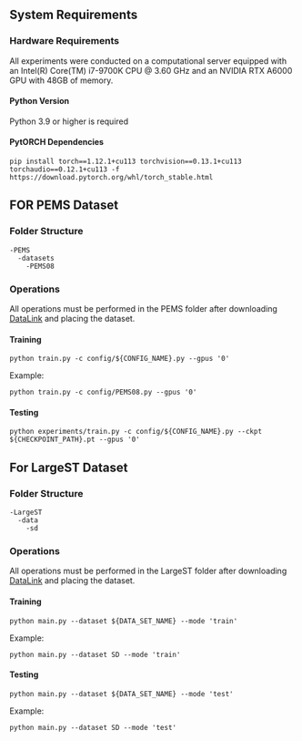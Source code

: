 ## System Requirements
### Hardware Requirements
All experiments were conducted on a computational server equipped with an Intel(R) Core(TM) i7-9700K CPU @ 3.60 GHz and an NVIDIA RTX A6000 GPU with 48GB of memory.
#### Python Version
Python 3.9 or higher is required
#### PytORCH Dependencies
````
pip install torch==1.12.1+cu113 torchvision==0.13.1+cu113 torchaudio==0.12.1+cu113 -f https://download.pytorch.org/whl/torch_stable.html
````

## FOR PEMS Dataset
### Folder Structure
````shell
-PEMS
  -datasets 
    -PEMS08
````
### Operations
All operations must be performed in the PEMS folder after downloading [DataLink](https://drive.google.com/file/d/159O_6qLl-eE-zTFgTYM8ymn4V2y0sVJb/view?usp=drive_link) and placing the dataset.

#### Training
````shell
python train.py -c config/${CONFIG_NAME}.py --gpus '0'
````
Example:
````shell
python train.py -c config/PEMS08.py --gpus '0'
````
#### Testing
````shell
python experiments/train.py -c config/${CONFIG_NAME}.py --ckpt ${CHECKPOINT_PATH}.pt --gpus '0'
````
## For LargeST Dataset

### Folder Structure
````shell
-LargeST
  -data
    -sd
````
### Operations
All operations must be performed in the LargeST folder after downloading [DataLink](https://drive.google.com/file/d/1GRP8ImMuyPr4n_ofKnnyI3CYgUvZrNUG/view?usp=drive_link) and placing the dataset.

#### Training
````shell
python main.py --dataset ${DATA_SET_NAME} --mode 'train'
````
Example:
````shell
python main.py --dataset SD --mode 'train'
````

#### Testing
````shell
python main.py --dataset ${DATA_SET_NAME} --mode 'test'
````
Example:
````shell
python main.py --dataset SD --mode 'test'
````
